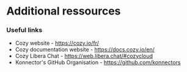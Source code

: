 # Additional ressources

### Useful links

- Cozy website - https://cozy.io/fr/
- Cozy documentation website - https://docs.cozy.io/en/
- Cozy Libera Chat - https://web.libera.chat/#cozycloud
- Konnector's GitHub Organisation - https://github.com/konnectors

